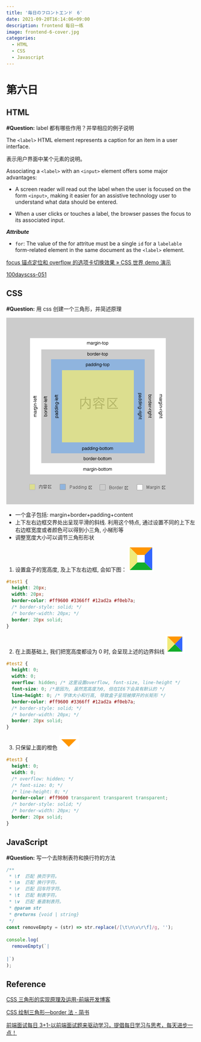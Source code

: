 ```yaml
---
title: '毎日のフロントエンド　6'
date: 2021-09-20T16:14:06+09:00
description: frontend 每日一练
image: frontend-6-cover.jpg
categories:
  - HTML
  - CSS
  - Javascript
---
```


# 第六日

## HTML

**#Question:** label 都有哪些作用？并举相应的例子说明

The `<label>` HTML element represents a caption for an item in a user interface.

表示用户界面中某个元素的说明。

Associating a `<label>` with an `<input>` element offers some major advantages:

- A screen reader will read out the label when the user is focused on the form `<input>`, making it easier for an assistive technology user to understand what data should be entered.

- When a user clicks or touches a label, the browser passes the focus to its associated input.

_**Attribute**_

- `for`: The value of the for attritue must be a single `id` for a `labelable` form-related element in the same document as the `<label>` element.

[focus 锚点定位和 overflow 的选项卡切换效果 » CSS 世界 demo 演示](https://demo.cssworld.cn/6/4-3.php)

[100dayscss-051](https://codepen.io/mts123/pen/EzqdbM)

## CSS

**#Question:** 用 css 创建一个三角形，并简述原理

![css - 盒子模型](css-box.png)

- 一个盒子包括: margin+border+padding+content
- 上下左右边框交界处出呈现平滑的斜线. 利用这个特点, 通过设置不同的上下左右边框宽度或者颜色可以得到小三角, 小梯形等
- 调整宽度大小可以调节三角形形状

1. 设置盒子的宽高度, 及上下左右边框, 会如下图：
   ![](box-1.gif)

```css
#test1 {
  height: 20px;
  width: 20px;
  border-color: #ff9600 #3366ff #12ad2a #f0eb7a;
  /* border-style: solid; */
  /* border-width: 20px; */
  border: 20px solid;
}
```

2. 在上面基础上, 我们把宽高度都设为 0 时, 会呈现上述的边界斜线
   ![](box-2.gif)

```css
#test2 {
  height: 0;
  width: 0;
  overflow: hidden; /* 这里设置overflow, font-size, line-height */
  font-size: 0; /*是因为, 虽然宽高度为0, 但在IE6下会具有默认的 */
  line-height: 0; /* 字体大小和行高, 导致盒子呈现被撑开的长矩形 */
  border-color: #ff9600 #3366ff #12ad2a #f0eb7a;
  /* border-style: solid; */
  /* border-width: 20px; */
  border: 20px solid;
}
```

3. 只保留上面的橙色
   ![](box-3.gif)

```css
#test3 {
  height: 0;
  width: 0;
  /* overflow: hidden; */
  /* font-size: 0; */
  /* line-height: 0; */
  border-color: #ff9600 transparent transparent transparent;
  /* border-style: solid; */
  /* border-width: 20px; */
  border: 20px solid;
}
```

## JavaScript

**#Question:** 写一个去除制表符和换行符的方法

```js
/**
 * \f  匹配 换页字符。
 * \n  匹配 换行字符。
 * \r  匹配 回车符字符。
 * \t  匹配 制表字符。
 * \v  匹配 垂直制表符。
 * @param str
 * @returns {void | string}
 */
const removeEmpty = (str) => str.replace(/[\t\n\v\r\f]/g, '');

console.log(
  removeEmpty(`|
     
|`)
);
```

## Reference

[CSS 三角形的实现原理及运用-前端开发博客](http://caibaojian.com/css-border-triangle.html)

[CSS 绘制三角形—border 法 - 简书](https://www.jianshu.com/p/9a463d50e441)

[前端面试每日 3+1-以前端面试题来驱动学习，提倡每日学习与思考，每天进步一点！](http://www.h-camel.com/index.html)
